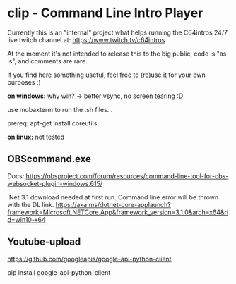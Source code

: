 # clip - Command Line Intro Player

Currently this is an "internal" project what helps running the C64intros 24/7 live twitch channel at:
https://www.twitch.tv/c64intros

At the moment it's not intended to release this to the big public, code is "as is", and comments are rare.

If you find here something useful, feel free to (re)use it for your own purposes :)

 
**on windows:**
why win? -> better vsync, no screen tearing :D

use mobaxterm to run the .sh files... 

prereq:
apt-get install coreutils


**on linux:**
not tested

## OBScommand.exe

Docs:
https://obsproject.com/forum/resources/command-line-tool-for-obs-websocket-plugin-windows.615/

.Net 3.1 download needed at first run. Command line error will be thrown with the DL link.
https://aka.ms/dotnet-core-applaunch?framework=Microsoft.NETCore.App&framework_version=3.1.0&arch=x64&rid=win10-x64

## Youtube-upload

https://github.com/googleapis/google-api-python-client

pip install google-api-python-client

